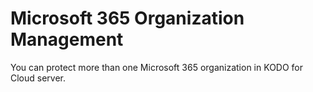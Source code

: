 # Microsoft 365 Organization Management

You can protect more than one Microsoft 365 organization in KODO for Cloud server.  



